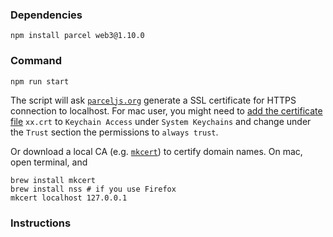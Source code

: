 ### Dependencies

```
npm install parcel web3@1.10.0
```

### Command
```
npm run start
```
The script will ask [`parceljs.org`](https://parceljs.org/) generate a SSL certificate for HTTPS connection to localhost. For mac user, you might need to [add the certificate file](https://support.apple.com/en-au/guide/keychain-access/kyca2431/mac) `xx.crt` to `Keychain Access` under `System Keychains` and change under the `Trust` section the permissions to `always trust`.

Or download a local CA (e.g. [`mkcert`](https://github.com/FiloSottile/mkcert)) to certify domain names. On mac, open terminal, and 
```
brew install mkcert
brew install nss # if you use Firefox
mkcert localhost 127.0.0.1
```

### Instructions
